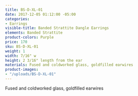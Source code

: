 ```yaml
---
title: BS-D-XL-01
date: 2017-12-05 01:12:00 -05:00
categories:
- Earrings
visible-title: Banded Strattite Dangle Earrings
elements: Banded Strattite
product-colors: Purple
price: 170
sku: BS-D-XL-01
weight: 1
width: 7/16" w
height: 2 3/16" length from the ear
materials: Fused and coldworked glass, goldfilled earwires
product-images:
- "/uploads/BS-D-XL-01"
---
```


Fused and coldworked glass, goldfilled earwires